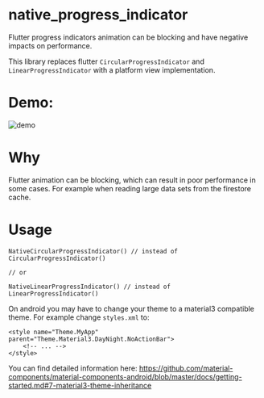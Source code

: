 # native_progress_indicator

Flutter progress indicators animation can be blocking and have negative impacts on performance.

This library replaces flutter `CircularProgressIndicator` and `LinearProgressIndicator` with a platform view implementation.


# Demo:

![demo](https://github.com/cedvdb/flutter_native_progress_indicator/raw/refs/heads/main/native_indicators_recording.webp)



# Why

Flutter animation can be blocking, which can result in poor performance in some cases. For example when reading large data sets from the firestore cache.


# Usage

```
NativeCircularProgressIndicator() // instead of CircularProgressIndicator()

// or

NativeLinearProgressIndicator() // instead of LinearProgressIndicator()
```

On android you may have to change your theme to a material3 compatible theme. For example change `styles.xml` to:

```
<style name="Theme.MyApp" parent="Theme.Material3.DayNight.NoActionBar">
    <!-- ... -->
</style>
```

You can find detailed information here: https://github.com/material-components/material-components-android/blob/master/docs/getting-started.md#7-material3-theme-inheritance